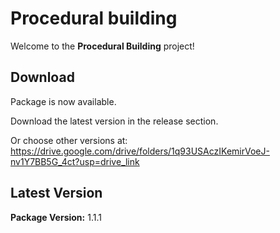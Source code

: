 # Procedural building

Welcome to the **Procedural Building** project!

## Download

Package is now available.

Download the latest version in the release section.

Or choose other versions at: https://drive.google.com/drive/folders/1q93USAczIKemirVoeJ-nv1Y7BB5G_4ct?usp=drive_link

## Latest Version

**Package Version:** 1.1.1

